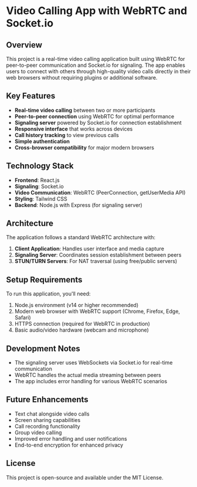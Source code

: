 # Video Calling App with WebRTC and Socket.io

## Overview

This project is a real-time video calling application built using WebRTC for peer-to-peer communication and Socket.io for signaling. The app enables users to connect with others through high-quality video calls directly in their web browsers without requiring plugins or additional software.

## Key Features

- **Real-time video calling** between two or more participants
- **Peer-to-peer connection** using WebRTC for optimal performance
- **Signaling server** powered by Socket.io for connection establishment
- **Responsive interface** that works across devices
- **Call history tracking** to view previous calls
- **Simple authentication** 
- **Cross-browser compatibility** for major modern browsers

## Technology Stack

- **Frontend**: React.js 
- **Signaling**: Socket.io
- **Video Communication**: WebRTC (PeerConnection, getUserMedia API)
- **Styling**: Tailwind CSS 
- **Backend**: Node.js with Express (for signaling server)

## Architecture

The application follows a standard WebRTC architecture with:

1. **Client Application**: Handles user interface and media capture
2. **Signaling Server**: Coordinates session establishment between peers
3. **STUN/TURN Servers**: For NAT traversal (using free/public servers)

## Setup Requirements

To run this application, you'll need:

1. Node.js environment (v14 or higher recommended)
2. Modern web browser with WebRTC support (Chrome, Firefox, Edge, Safari)
3. HTTPS connection (required for WebRTC in production)
4. Basic audio/video hardware (webcam and microphone)

## Development Notes

- The signaling server uses WebSockets via Socket.io for real-time communication
- WebRTC handles the actual media streaming between peers
- The app includes error handling for various WebRTC scenarios

## Future Enhancements

- Text chat alongside video calls
- Screen sharing capabilities
- Call recording functionality
- Group video calling
- Improved error handling and user notifications
- End-to-end encryption for enhanced privacy

## License

This project is open-source and available under the MIT License.

